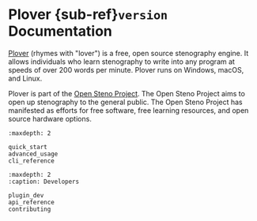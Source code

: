 # Plover {sub-ref}`version` Documentation

[Plover](https://www.openstenoproject.org/plover/) (rhymes with "lover")
is a free, open source stenography engine. It
allows individuals who learn stenography to write into any program at speeds of
over 200 words per minute. Plover runs on Windows, macOS, and Linux.

Plover is part of the [Open Steno Project](https://www.openstenoproject.org/).
The Open Steno Project aims to
open up stenography to the general public. The Open Steno Project has
manifested as efforts for free software, free learning resources, and open
source hardware options.

```{toctree}
:maxdepth: 2

quick_start
advanced_usage
cli_reference
```

```{toctree}
:maxdepth: 2
:caption: Developers

plugin_dev
api_reference
contributing
```
